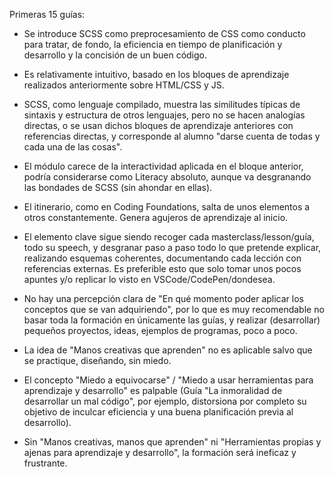 Primeras 15 guías:  

-  Se introduce SCSS como preprocesamiento de CSS como conducto para tratar, de fondo, la eficiencia en tiempo de planificación y desarrollo y la concisión de un buen código.
  
-   Es relativamente intuitivo, basado en los bloques de aprendizaje realizados anteriormente sobre HTML/CSS y JS.  
-    SCSS, como lenguaje compilado, muestra las similitudes típicas de sintaxis y estructura de otros lenguajes, pero no se hacen analogías directas, o se usan dichos bloques de aprendizaje anteriores con referencias directas, y corresponde al alumno "darse cuenta de todas y cada una de las cosas".

-   El módulo carece de la interactividad aplicada en el bloque anterior, podría considerarse como Literacy absoluto, aunque va desgranando las bondades de SCSS (sin ahondar en ellas).

-   El itinerario, como en Coding Foundations, salta de unos elementos a otros constantemente. Genera agujeros de aprendizaje al inicio.

-    El elemento clave sigue siendo recoger cada masterclass/lesson/guía, todo su speech, y desgranar paso a paso todo lo que pretende explicar, realizando esquemas coherentes, documentando cada lección con referencias externas. Es preferible esto que solo tomar unos pocos apuntes y/o replicar lo visto en VSCode/CodePen/dondesea.
  
- No hay una percepción clara de "En qué momento poder aplicar los conceptos que se van adquiriendo", por lo que es muy recomendable no basar toda la formación en únicamente las guías, y realizar (desarrollar) pequeños proyectos, ideas, ejemplos de programas, poco a poco.
- La idea de "Manos creativas que aprenden" no es aplicable salvo que se practique, diseñando, sin miedo.
- El concepto "Miedo a equivocarse" / "Miedo a usar herramientas para aprendizaje y desarrollo" es palpable (Guía "La inmoralidad de desarrollar un mal código", por ejemplo, distorsiona por completo su objetivo de inculcar eficiencia y una buena planificación previa al desarrollo).  
- Sin "Manos creativas, manos que aprenden" ni "Herramientas propias y ajenas para aprendizaje y desarrollo", la formación será ineficaz y frustrante.




